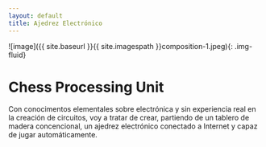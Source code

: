 ```yaml
---
layout: default
title: Ajedrez Electrónico
---
```

<!-- 
    Menú inspirado en el tipo "Sidenav Overlay Examplo" de https://www.w3schools.com/howto/howto_js_sidenav.asp
    cuyo código de puede ver y probar en w3schools.com/howto/tryit.asp?filename=tryhow_js_sidenav
-->
![image]({{ site.baseurl }}{{ site.imagespath }}composition-1.jpeg){: .img-fluid}

# Chess Processing Unit
Con conocimentos elementales sobre electrónica y sin experiencia real 
en la creación de circuitos, voy a tratar de crear, partiendo de un 
tablero de madera concencional, un ajedrez electrónico conectado a 
Internet y capaz de jugar automáticamente.    

<!--
    Ver si utilizo la paleta de colores https://coolors.co/173753-6daedb-2892d7-1b4353-1d70a2
-->